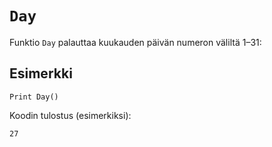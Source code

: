 `Day`
==========

Funktio `Day` palauttaa kuukauden päivän numeron väliltä 1–31:

Esimerkki
----------

    Print Day()
    
Koodin tulostus (esimerkiksi):

    27